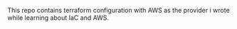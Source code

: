 This repo contains terraform configuration with AWS as the provider i wrote while learning about IaC and AWS.
